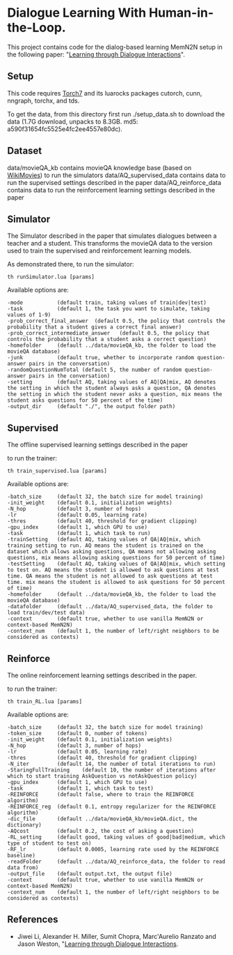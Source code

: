 # Dialogue Learning With Human-in-the-Loop.

This project contains code for the dialog-based learning MemN2N setup in the following paper: "[Learning through Dialogue Interactions](https://openreview.net/pdf?id=rkE8pVcle)".

## Setup

This code requires [Torch7](http://torch.ch) and its luarocks packages cutorch, cunn, nngraph, torchx, and tds.

To get the data, from this directory first run ./setup\_data.sh to download the data (1.7G download, unpacks to 8.3GB. md5: a590f31654fc5525e4fc2ee4557e80dc).

## Dataset
data/movieQA_kb contains movieQA knowledge base (based on [WikiMovies](http://fb.ai/babi)) to run the simulators
data/AQ_supervised_data contains data to run the supervised settings described in the paper
data/AQ_reinforce_data contains data to run the reinforcement learning settings described in the paper

## Simulator

The Simulator described in the paper that simulates dialogues between a teacher and a student.
This transforms the movieQA data to the version used to train the supervised and reinforcement learning models.

As demonstrated there, to run the simulator:

    th runSimulator.lua [params]


Available options are:

    -mode           (default train, taking values of train|dev|test)
    -task           (default 1, the task you want to simulate, taking values of 1-9)
    -prob_correct_final_answer  (default 0.5, the policy that controls the probability that a student gives a correct final answer)
    -prob_correct_intermediate_answer   (default 0.5, the policy that controls the probability that a student asks a correct question)
    -homefolder     (default ../data/movieQA_kb, the folder to load the movieQA database)
    -junk           (default true, whether to incorporate random question-answer pairs in the conversation)
    -randomQuestionNumTotal (default 5, the number of random question-answer pairs in the conversation)
    -setting        (default AQ, taking values of AQ|QA|mix, AQ denotes the setting in which the student always asks a question, QA denotes the setting in which the student never asks a question, mix means the student asks questions for 50 percent of the time)
    -output_dir     (default "./", the output folder path)


## Supervised

The offline supervised learning settings described in the paper

to run the trainer:

    th train_supervised.lua [params]


Available options are:

    -batch_size		(default 32, the batch size for model training)
    -init_weight	(default 0.1, initialization weights)
    -N_hop			(default 3, number of hops)
    -lr				(default 0.05, learning rate)
    -thres			(default 40, threshold for gradient clipping)
    -gpu_index		(default 1, which GPU to use)
    -task           (default 1, which task to run)
    -trainSetting   (default AQ, taking values of QA|AQ|mix, which training setting to run. AQ means the student is trained on the dataset which allows asking questions, QA means not allowing asking questions, mix means allowing asking questions for 50 percent of time)
    -testSetting    (default AQ, taking values of QA|AQ|mix, which setting to test on. AQ means the student is allowed to ask questions at test time. QA means the student is not allowed to ask questions at test time. mix means the student is allowed to ask questions for 50 percent of time)
    -homefolder     (default ../data/movieQA_kb, the folder to load the movieQA database)
    -datafolder     (default ../data/AQ_supervised_data, the folder to load train/dev/test data)
    -context        (default true, whether to use vanilla MemN2N or context-based MemN2N)
    -context_num    (default 1, the number of left/right neighbors to be considered as contexts)


## Reinforce

The online reinforcement learning settings described in the paper.

to run the trainer:

    th train_RL.lua [params]


Available options are:

    -batch_size		(default 32, the batch size for model training)
    -token_size		(default 0, number of tokens)
    -init_weight	(default 0.1, initialization weights)
    -N_hop			(default 3, number of hops)
    -lr				(default 0.05, learning rate)
    -thres			(default 40, threshold for gradient clipping)
    -N_iter         (default 14, the number of total iterations to run)
    -StaringFullTraining    (default 10, the number of iterations after which to start training AskQuestion vs notAskQuestion policy)
    -gpu_index		(default 1, which GPU to use)
    -task			(default 1, which task to test)
    -REINFORCE      (default false, where to train the REINFORCE algorithm)
    -REINFORCE_reg  (default 0.1, entropy regularizer for the REINFORCE algorithm)
    -dic_file       (default ../data/movieQA_kb/movieQA.dict, the dictionary)
    -AQcost         (default 0.2, the cost of asking a question)
    -RL_setting     (default good, taking values of good|bad|medium, which type of student to test on)
    -RF_lr          (default 0.0005, learning rate used by the REINFORCE baseline)
    -readFolder     (default ../data/AQ_reinforce_data, the folder to read data from)
    -output_file    (default output.txt, the output file)
    -context        (default true, whether to use vanilla MemN2N or context-based MemN2N)
    -context_num    (default 1, the number of left/right neighbors to be considered as contexts)

## References

* Jiwei Li, Alexander H. Miller, Sumit Chopra, Marc'Aurelio Ranzato and Jason Weston, "[Learning through Dialogue Interactions](https://openreview.net/pdf?id=rkE8pVcle).
